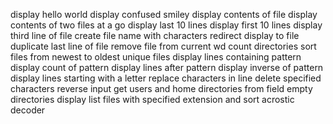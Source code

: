 display hello world
display confused smiley
display contents of file
display contents of two files at a go
display last 10 lines
display first 10 lines
display third line of file 
create file name with characters
redirect display to file
duplicate last line of file
remove file from current wd
count directories
sort files from newest to oldest
unique files
display lines containing pattern
display count of pattern
display lines after pattern
display inverse of pattern
display lines starting with a letter
replace characters in line
delete specified characters
reverse input
get users and home directories from field
empty directories display
list files with specified extension and sort
acrostic decoder
